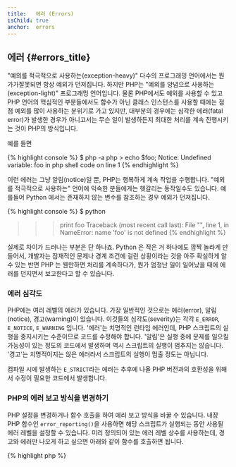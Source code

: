 ```yaml
--- 
title:   에러 (Errors)
isChild: true 
anchor:  errors
---
```


## 에러 {#errors_title}

"예외를 적극적으로 사용하는(exception-heavy)" 다수의 프로그래밍 언어에서는 뭔가가잘못되면 항상 예외가 던져집니다.
하지만 PHP는 "예외를 양념으로 사용하는(exception-light)" 프로그래밍 언어입니다. 물론 PHP에서도 예외를 사용할 수 있고
PHP 언어의 핵심적인 부분들에서도 함수가 아닌 클래스 인스턴스를 사용할 때에는 점점 예외를 많이 사용하는 분위기로 가고
있지만, 대부분의 경우에는 심각한 에러(fatal error)가 발생한 경우가 아니고서는 무슨 일이 발생하든지 최대한 처리를 계속
진행시키는 것이 PHP의 방식입니다. 

예를 들면

{% highlight console %}
$ php -a
php > echo $foo;
Notice: Undefined variable: foo in php shell code on line 1
{% endhighlight %}

이런 에러는 그냥 알림(notice)일 뿐, PHP는 행복하게 계속 작업을 수행합니다. "예외를 적극적으로 사용하는" 언어에 익숙한
분들에게는 헷갈리는 동작일수도 있습니다. 예를들어 Python 에서는 존재하지 않는 변수를 참조하는 경우 예외가 던져집니다.

{% highlight console %}
$ python
>>> print foo
Traceback (most recent call last):
  File "<stdin>", line 1, in <module>
NameError: name 'foo' is not defined
{% endhighlight %}

실제로 차이가 드러나는 부분은 단 하나죠. Python 은 작은 거 하나에도 깜짝 놀라게 만들어서, 개발자는 잠재적인 문제나
경계 조건에 걸린 상황이라는 것을 아주 확실하게 알 수 있는 반면 PHP 는 웬만하면 처리를 계속하다가, 뭔가 엄청난 일이
일어났을 때에 에러를 던지면서 보고한다고 할 수 있습니다. 

### 에러 심각도

PHP에는 여러 레벨의 에러가 있습니다. 가장 일반적인 것으로는 에러(error), 알림(notice), 경고(warning)이 있습니다.
이것들의 심각도(severity)는 각각 `E_ERROR`, `E_NOTICE`, `E_WARNING` 입니다. '에러'는 치명적인 런타임 에러인데, PHP
스크립트의 실행을 중지시키는 수준이므로 코드를 수정해야 합니다. '알림'은 실행 중에 문제를 일으킬 가능성이 있는 정도의
코드에서 발생하며 역시 스크립트의 실행이 멈추지는 않습니다. '경고'는 치명적이지는 않은 에러라서 스크립트의 실행이 멈출
정도는 아닙니다. 

컴파일 시에 발생하는 `E_STRICT`라는 에러는 추후에 나올 PHP 버전과의 호환성을 위해서 수정이 필요한 코드에서 발생합니다.

### PHP의 에러 보고 방식을 변경하기

PHP 설정을 변경하거나 함수 호출을 하여 에러 보고 방식을 바꿀 수 있습니다. 내장 PHP 함수인 `error_reporting()`을
사용하면 해당 스크립트가 실행되는 동안 사용될 에러 레벨을 설정할 수 있습니다. 미리 정의되어 있는 에러 레벨 상수를
사용하는데, 경고와 에러만 나오게 하고 싶으면 아래와 같이 함수를 호출하면 됩니다. 

{% highlight php %}
<?php
error_reporting(E_ERROR | E_WARNING);
{% endhighlight %}

또한 에러가 웹 화면에 표시되게 할 것인지(개발 시에 좋지요), 웹 화면에는 표시되지 않고 로그만 남기게 할 것인지(서비스
환경에 좋지요) 제어할 수도 있습니다. 자세한 내용은 PHP 매뉴얼의 [Error Reporting][errorreport] 섹션을 참고하시기
바랍니다.

### 코드 한 줄 안에서만 에러 보고 끄기

에러 제어 연산자인 `@` 를 사용하여 에러를 표시하지 않도록 할 수 있습니다. 표현식의 시작 부분에 이 연산자를 붙이면 해당
표현식에서 발생하는 모든 에러가 표시되지 않습니다.

{% highlight php %}
<?php
echo @$foo['bar'];
{% endhighlight %}

위 코드는 `$foo['bar']` 가 정상적으로 존재한다면 그 값을 출력합니다. 여기까지는 특별한 차이가 없죠. 그런데 `$foo`
변수가 없다든지 `'bar'` 키가 없을 때에도 아무런 에러를 출력하지 않고 null 을 리턴합니다. 에러 제어 연산자가 없었다면,
`PHP Notice:  Undefined variable: foo` 라든지 `PHP Notice:  Undefined index: bar` 라는 에러 메시지가 표시되었을
것입니다.

좋은 기능인 것처럼 보이기도 하지만, 별로 바람직하지 않은 트레이드오프가 있습니다. PHP는 `@` 연산자가 붙은 표현식을
처리할 때 `@` 연산자가 없는 표현식보다 좀 비효율적으로 처리합니다. 성급하게 최적화를 시도하는 것은 프로그래밍에 관한
논란의 중심이긴 하지만, 작성하고자 하는 어플리케이션의 성능에 특히 신경을 써야하는 상황이라면 에러 제어 연산자가
성능에 얼마나 영향을 주는지는 잘 이해하고 있어야 할 것입니다.

한 가지 더 이야기하자면, 에러 제어 연산자는 에러를 **완전히** 감춰버립니다. 에러 메시지가 표시되지 않고, 에러 로그에도
남지 않습니다. 또한 기본 상태의 PHP 시스템에서는 에러 제어 연산자를 비활성화시킬 수 있는 방법도 없습니다.

에러 제어 연산자를 사용하지 않을 수 있는 방법이 있다면, 가능하면 그렇게 하는 편이 좋습니다. 위에서 예로 보인 코드는
아래와 같이 다시 작성할 수 있을 것입니다.

{% highlight php %}
<?php
echo isset($foo['bar']) ? $foo['bar'] : '';
{% endhighlight %}

에러 보고를 끄는 기능이 의미가 있을 수도 있습니다. 그러한 예로는 `fopen()` 함수가 파일을 읽지 못할 때를 들 수 있습니다.
파일을 로드하기 전에 파일이 있는지 체크할 수는 있지만 체크는 통과한 뒤 `fopen()`이 실행되기 전에 파일이 지워진다면
(불가능한 이야기 같겠지만 실제로 일어날 수 있는 일입니다) `fopen()`은 false를 리턴하면서 _에러도_ 보고합니다. 이런
문제는 PHP가 해결해야하는 게 맞는 일인 것 같기는 하지만, `@` 연산자를 이용해서 에러 보고를 끄는 것만이 적절한 
해결책이라고 할 수 있는 한 가지 경우라고 볼 수 있습니다.

앞서 말한 것처럼 기본 상태의 PHP 에서는 에러 제어 연산자의 동작을 끌 수 있는 방법이 없습니다. 하지만 [Xdebug]에는
`xdebug.scream` 이라는 ini 설정이 있어서 에러 제어 연산자가 동작하지 않게 할 수 있습니다. `php.ini` 파일에 아래와 같이 
설정하면 됩니다. 

{% highlight ini %}
xdebug.scream = On
{% endhighlight %}

혹은 런타임에 `ini_set` 함수를 사용해서 설정할 수도 있습니다.

{% highlight php %}
<?php
ini_set('xdebug.scream', '1')
{% endhighlight %}

"[Scream]"이라는 PHP 익스텐션도 Xdebug와 같은 기능을 제공합니다. Scream의 ini 설정 이름은 `scream.enabled` 입니다. 

이런 기능은 뭔가 도움이 될만한 중요한 에러 메시지가 표시되지 않는 것 같다고 의심될 때 아주 요긴합니다. 하지만 디버깅
용으로 잠시 사용하고 나서 다시 원래대로 설정을 돌려 놓아야 합니다. 에러 제어 연산자가 동작하지 않는 상태에서는 제대로
동작하지 않는 라이브러리들이 많이 있기 때문입니다.  


* [Error Control Operators]
* [SitePoint]
* [Xdebug]
* [Scream]


### ErrorException

PHP도 완벽하게 "예외를 적극적으로 사용하는" 프로그래밍 언어로서 동작할 수 있는 능력이 있습니다. 코드 몇 줄만 있으면
쉽게 전환시킬 수 있죠. 기본적으로는 "에러"를 "예외"로 던지는 식으로 하면 됩니다. `Exception` 클래스를 상속한
`ErrorException` 예외를 사용해서 말입니다.

이 방식은 Symfony나 Laravel 같은 많은 수의 현대적인 프레임워크에서 사용하는 공통적인 방식입니다. Laravel 같은 경우
기본 상태에서 [Whoops!] 패키지를 사용하여 모든 에러를 예외로 던지게 되어 있는데, `app.debug` 스위치가 켜져있는
상태이기 때문입니다. 그 스위치를 끄면 에러를 표시하지 않고 숨깁니다. 

개발 도중에 에러를 예외로 던지게 해 둠으로써 에러를 좀 더 잘 처리할 수 있는 기회를 얻게 됩니다. 예외를 catch 문으로
잡아서 해당 예외가 발생하는 상황에 대처하는 코드를 작성할 수 있으니까요. 예외가 발생하는 즉시 대응하는 식으로
프로그래밍 한다면 어플리케이션이 좀 더 안정적으로 동작하게 될 것입니다. 

[ErrorException Class][errorexception]에서 에러 처리와 관련된 `ErrorException` 사용법과 다른 정보들을 더 얻을 수
있습니다. 

* [Error Control Operators]
* [Predefined Constants for Error Handling]
* [`error_reporting()`][error_reporting]
* [Reporting][errorreport]


[errorreport]: /#error_reporting
[Xdebug]: http://xdebug.org/docs/basic
[Scream]: http://php.net/book.scream
[Error Control Operators]: http://php.net/language.operators.errorcontrol
[SitePoint]: http://www.sitepoint.com/
[Whoops!]: http://filp.github.io/whoops/
[errorexception]: http://php.net/class.errorexception
[Predefined Constants for Error Handling]: http://php.net/errorfunc.constants
[error_reporting]: http://php.net/function.error-reporting
